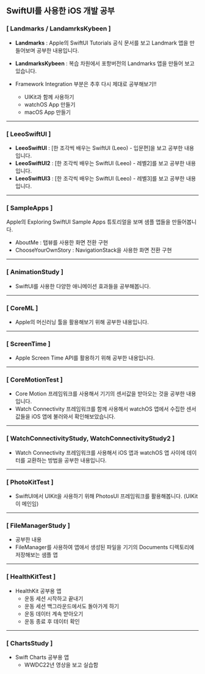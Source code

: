 ## SwiftUI를 사용한 iOS 개발 공부

### [ Landmarks / LandamrksKybeen ]
- **Landmarks** : Apple의 SwiftUI Tutorials 공식 문서를 보고 Landmark 앱을 만들어보며 공부한 내용입니다.
- **LandmarksKybeen** : 복습 차원에서 포항버전의 Landmarks 앱을 만들어 보고 있습니다.


- Framework Integration 부분은 추후 다시 제대로 공부해보기!!
  - UIKit과 함께 사용하기
  - watchOS App 만들기
  - macOS App 만들기


----
### [ LeeoSwiftUI ]
- **LeeoSwiftUI** : [한 조각씩 배우는 SwiftUI (Leeo) - 입문편]을 보고 공부한 내용입니다.
- **LeeoSwiftUI2** : [한 조각씩 배우는 SwiftUI (Leeo) - 레벨2]를 보고 공부한 내용입니다.
- **LeeoSwiftUI3** : [한 조각씩 배우는 SwiftUI (Leeo) - 레벨3]를 보고 공부한 내용입니다.


----
### [ SampleApps ]
Apple의 Exploring SwiftUI Sample Apps 튜토리얼을 보며 샘플 앱들을 만들어봅니다.

- AboutMe : 탭뷰를 사용한 화면 전환 구현
- ChooseYourOwnStory : NavigationStack을 사용한 화면 전환 구현


----
### [ AnimationStudy ]
- SwiftUI를 사용한 다양한 애니메이션 효과들을 공부해봅니다.


----
### [ CoreML ]
- Apple의 머신러닝 툴을 활용해보기 위해 공부한 내용입니다.


----
### [ ScreenTime ]
- Apple Screen Time API를 활용하기 위해 공부한 내용입니다.


----
### [ CoreMotionTest ]
- Core Motion 프레임워크를 사용해서 기기의 센서값을 받아오는 것을 공부한 내용입니다.
- Watch Connectivity 프레임워크를 함께 사용해서 watchOS 앱에서 수집한 센서값들을 iOS 앱에 불러와서 확인해보았습니다.


----
### [ WatchConnectivityStudy, WatchConnectivityStudy2 ]
- Watch Connectivity 프레임워크를 사용해서 iOS 앱과 watchOS 앱 사이에 데이터를 교환하는 방법을 공부한 내용입니다.


----
### [ PhotoKitTest ]
- SwiftUI에서 UIKit을 사용하기 위해 PhotosUI 프레임워크를 활용해봅니다. (UIKit이 메인임)


----
### [ FileManagerStudy ]
-  공부한 내용
  - FileManager를 사용하여 앱애서 생성된 파일을 기기의 Documents 디렉토리에 저장해보는 샘플 앱


----
### [ HealthKitTest ]
- HealthKit 공부용 앱
  - 운동 세션 시작하고 끝내기
  - 운동 세션 백그라운드에서도 돌아가게 하기
  - 운동 데이터 계속 받아오기
  - 운동 종료 후 데이터 확인


----
### [ ChartsStudy ]
- Swift Charts 공부용 앱
  - WWDC22년 영상을 보고 실습함